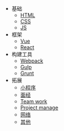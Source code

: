 * 基础
  * [HTML](learn/html.md)
  * [CSS](learn/css.md)
  * [JS](learn/js.md)
* 框架
  * [Vue](learn/vue.md)
  * [React](learn/react.md)
* 构建工具
  * [Webpack](learn/webpack.md)
  * [Gulp](learn/gulp.md)
  * [Grunt](learn/grunt.md)
* 拓展
  * [小程序](learn/小程序.md)
  * [面经](learn/面经.md)
  * [Team work](learn/团队合作.md)
  * [Project manage](learn/项目管理.md)
  * [网络](learn/网络.md)
  * [其他](learn/other.md)
